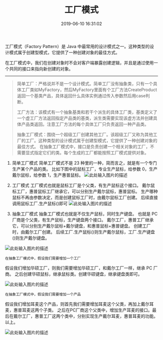 ﻿---
layout: post
title:  "工厂模式"
date:   2019-06-10 16:31:02
categories: 
   - 设计模式
tags:
   - 设计模式
---

工厂模式（Factory Pattern）是 Java 中最常用的设计模式之一。这种类型的设计模式属于创建型模式，它提供了一种创建对象的最佳方式。

在工厂模式中，我们在创建对象时不会对客户端暴露创建逻辑，并且是通过使用一个共同的接口来指向新创建的对象。

----------


> 简单工厂：严格说并不是一个设计模式。简单工厂没有抽象类，只有一个具体工厂类如MyFactory，然后MyFactory里面有个工厂方法CreateProduct返回一个基类产品，具体返回什么具体实例通过传入参数然后用case判断。
> 
> 工厂方法：该模式有一个抽象基类和若干个派生的具体工厂类，基类定义了一个虚工厂方法返回指定产品类的基类，派生类需要实现该虚方法并创建具体产品类返回。注意工厂方法的每个具体工厂只负责返回一种产品类。
> 
> 抽象工厂模式：围绕一个超级工厂创建其他工厂。该超级工厂又称为其他工厂的工厂。这种类型的设计模式属于创建型模式，它提供了一种创建对象的最佳方式。
> 在抽象工厂模式中，接口是负责创建一个相关对象的工厂，不需要显式指定它们的类。每个生成的工厂都能按照工厂模式提供对象。

1. 简单工厂模式
简单工厂模式不是 23 种里的一种，简而言之，就是有一个专门生产某个产品的类。
比如下图中的鼠标工厂，专业生产鼠标，给参数 0，生产戴尔鼠标，给参数 1，生产惠普鼠标。
![此处输入图片的描述][1]

2. 工厂模式
工厂模式也就是鼠标工厂是个父类，有生产鼠标这个接口。
戴尔鼠标工厂，惠普鼠标工厂继承它，可以分别生产戴尔鼠标，惠普鼠标。
生产哪种鼠标不再由参数决定，而是创建鼠标工厂时，由戴尔鼠标工厂创建。
后续直接调用鼠标工厂.生产鼠标()即可
![此处输入图片的描述][2]

3. 抽象工厂模式
抽象工厂模式也就是不仅生产鼠标，同时生产键盘。
也就是 PC 厂商是个父类，有生产鼠标，生产键盘两个接口。
戴尔工厂，惠普工厂继承它，可以分别生产戴尔鼠标+戴尔键盘，和惠普鼠标+惠普键盘。
创建工厂时，由戴尔工厂创建。
后续工厂.生产鼠标()则生产戴尔鼠标，工厂.生产键盘()则生产戴尔键盘。

![此处输入图片的描述][3]

    在抽象工厂模式中，假设我们需要增加一个工厂
假设我们增加华硕工厂，则我们需要增加华硕工厂，和戴尔工厂一样，继承 PC 厂商。
之后创建华硕鼠标，继承鼠标类。创建华硕键盘，继承键盘类即可。

![此处输入图片的描述][4]

    在抽象工厂模式中，假设我们需要增加一个产品
假设我们增加耳麦这个产品，则首先我们需要增加耳麦这个父类，再加上戴尔耳麦，惠普耳麦这两个子类。
之后在PC厂商这个父类中，增加生产耳麦的接口。最后在戴尔工厂，惠普工厂这两个类中，分别实现生产戴尔耳麦，惠普耳麦的功能。 以上。

![此处输入图片的描述][5]


  [1]: https://www.runoob.com/wp-content/uploads/2018/07/1530601914-2143-DP-SimpleFactory.png
  [2]: https://www.runoob.com/wp-content/uploads/2018/07/1530601917-1999-DP-Factory.png
  [3]: https://www.runoob.com/wp-content/uploads/2018/07/1530601916-7298-DP-AbstractFactory.png
  [4]: https://www.runoob.com/wp-content/uploads/2018/07/1530601980-8080-P-AbstractFactory-AddFactory.png
  [5]: https://www.runoob.com/wp-content/uploads/2018/07/1530601917-7462-P-AbstractFactory-AddProduct.png
